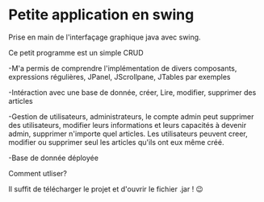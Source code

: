 # Petite application en swing

Prise en main de l'interfaçage graphique java avec swing.

Ce petit programme est un simple CRUD

-M'a permis de comprendre l'implémentation de divers composants, expressions régulières, JPanel, JScrollpane, JTables par exemples

-Intéraction avec une base de donnée, créer, Lire, modifier, supprimer des articles

-Gestion de utilisateurs, administrateurs, le compte admin peut supprimer des utilisateurs, modifier leurs informations et leurs capacités à devenir admin,
supprimer n'importe quel articles.
Les utilisateurs peuvent creer, modifier ou supprimer seul les articles qu'ils ont eux même créé.

-Base de donnée déployée

Comment utliser?

Il suffit de télécharger le projet et d'ouvrir le fichier .jar ! 😉
